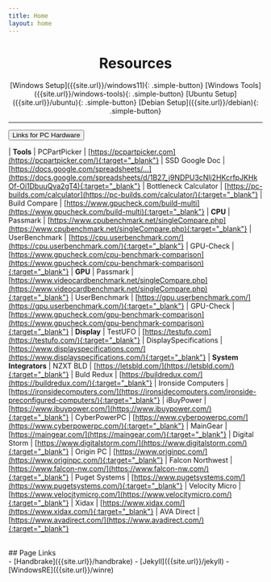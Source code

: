 ```yaml
---
title: Home
layout: home
---
```


# <center>Resources</center>

<div align="center" markdown="1">
[Windows Setup]({{site.url}}/windows11){: .simple-button}
[Windows Tools]({{site.url}}/windows-tools){: .simple-button}
[Ubuntu Setup]({{site.url}}/ubuntu){: .simple-button}
[Debian Setup]({{site.url}}/debian){: .simple-button}
</div>

----

<button class="collapsible" id="links">Links for PC Hardware</button>
<div class="content" id="links-data" markdown="1">

| **Tools**
| PCPartPicker | [https://pcpartpicker.com](https://pcpartpicker.com/){:target="_blank"}
| SSD Google Doc | [https://docs.google.com/spreadsheets/...](https://docs.google.com/spreadsheets/d/1B27_j9NDPU3cNlj2HKcrfpJKHkOf-Oi1DbuuQva2gT4){:target="_blank"}
| Bottleneck Calculator | [https://pc-builds.com/calculator](https://pc-builds.com/calculator/){:target="_blank"}
| Build Compare | [https://www.gpucheck.com/build-multi](https://www.gpucheck.com/build-multi){:target="_blank"}
| **CPU**
| Passmark | [https://www.cpubenchmark.net/singleCompare.php](https://www.cpubenchmark.net/singleCompare.php){:target="_blank"}
| UserBenchmark | [https://cpu.userbenchmark.com/](https://cpu.userbenchmark.com/){:target="_blank"}
| GPU-Check | [https://www.gpucheck.com/cpu-benchmark-comparison](https://www.gpucheck.com/cpu-benchmark-comparison){:target="_blank"}
| **GPU**
| Passmark | [https://www.videocardbenchmark.net/singleCompare.php](https://www.videocardbenchmark.net/singleCompare.php){:target="_blank"}
| UserBenchmark | [https://gpu.userbenchmark.com/](https://gpu.userbenchmark.com/){:target="_blank"}
| GPU-Check | [https://www.gpucheck.com/gpu-benchmark-comparison](https://www.gpucheck.com/gpu-benchmark-comparison){:target="_blank"}
| **Display**
| TestUFO | [https://testufo.com](https://testufo.com/){:target="_blank"}
| DisplaySpecifications | [https://www.displayspecifications.com/](https://www.displayspecifications.com/){:target="_blank"}
| **System Integrators**
| NZXT BLD | [https://letsbld.com/](https://letsbld.com/){:target="_blank"}
| Buld Redux | [https://buildredux.com/](https://buildredux.com/){:target="_blank"}
| Ironside Computers | [https://ironsidecomputers.com/](https://ironsidecomputers.com/ironside-preconfigured-computers/){:target="_blank"}
| iBuyPower | [https://www.ibuypower.com/](https://www.ibuypower.com/){:target="_blank"}
| CyberPowerPC | [https://www.cyberpowerpc.com/](https://www.cyberpowerpc.com/){:target="_blank"}
| MainGear | [https://maingear.com/](https://maingear.com/){:target="_blank"}
| Digital Storm | [https://www.digitalstorm.com/](https://www.digitalstorm.com/){:target="_blank"}
| Origin PC | [https://www.originpc.com/](https://www.originpc.com/){:target="_blank"}
| Falcon Northwest | [https://www.falcon-nw.com/](https://www.falcon-nw.com/){:target="_blank"}
| Puget Systems | [https://www.pugetsystems.com/](https://www.pugetsystems.com/){:target="_blank"}
| Velocity Micro | [https://www.velocitymicro.com/](https://www.velocitymicro.com/){:target="_blank"}
| Xidax | [https://www.xidax.com/](https://www.xidax.com/){:target="_blank"}
| AVA Direct | [https://www.avadirect.com/](https://www.avadirect.com/){:target="_blank"}

</div>
<br>

<div id="centered">
<div id="div1" markdown="1">
## Page Links
</div>
<div id="div2"  markdown="1">
- [Handbrake]({{site.url}}/handbrake)
- [Jekyll]({{site.url}}/jekyll)
- [WindowsRE]({{site.url}}/winre)
</div>
</div>
